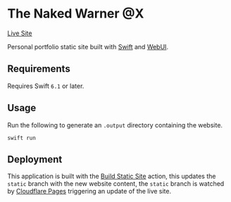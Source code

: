 # The Naked Warner @X

[Live Site](https://maclong.uk)

Personal portfolio static site built with [Swift](https://swift.org) and [WebUI](https://github.com/maclong9/web-ui).

## Requirements

Requires Swift `6.1` or later.

## Usage

Run the following to generate an `.output` directory containing the website.

```
swift run
```

## Deployment

This application is built with the [Build Static Site](https://github.com/maclong9/portfolio/blob/main/.github/workflows/build.yml) action,
this updates the `static` branch with the new website content, the `static` branch is watched by [Cloudflare Pages](https://pages.cloudflare.com)
triggering an update of the live site.
